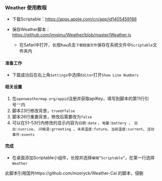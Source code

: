 ### Weather 使用教程

- 下载Scriptable：https://apps.apple.com/cn/app/id1405459188

- 保存Weather脚本：https://github.com/imqimu/Weather/blob/master/Weather.js
  - 在Safari中打开，长按`Raw`点击`下载链接文件`保存在系统文件中`Scriptable`文件夹内

#### 准备工作

- 下载成功后在右上角`Settings`中选择`Editor`打开`Show Line Numbers`

#### 相关设置

1. 在`openweathermap.org/appid`注册并获取apiKey，填写到脚本的第11行引号`""`内
2. 脚本23行修改背景，`true`or`false`
3. 脚本26行重置背景，修改后需要改为`false`
4. 可以在51-53行内修改的显示内容为`日期:date` 、`电量:battery `、 `日出:sunrise`、 `问候语:grreeting `、`未来温度:future`、`当前温度:current`、`活动事件:events`

#### 完成

- 在桌面添加Scriptable小组件，长按并选择`编辑“Scriptable”`，在第一行选择`Weather`

此脚本引用国外https://github.com/mzeryck/Weather-Cal 的脚本，侵删
